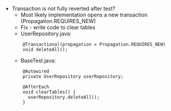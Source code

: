 * Transaction is not fully reverted after test? 
    * Most likely implementation opens a new transaction (Propagation.REQUIRES_NEW)
    * Fix - write code to clear tables
    * UserRepository.java:
    ```
        @Transactional(propagation = Propagation.REQUIRES_NEW)
        void deleteAll();
    ```
    * BaseTest.java:
    ```
        @Autowired
        private UserRepository userRepository;
        
        @AfterEach
        void clearTables() {
          userRepository.deleteAll();
        }
    ```
